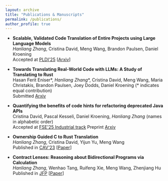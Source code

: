 ```yaml
---
layout: archive
title: "Publications & Manuscripts"
permalink: /publications/
author_profile: true
---
```


* __Scalable, Validated Code Translation of Entire Projects using Large Language Models__\
  _Hanliang Zhang_, Cristina David, Meng Wang, Brandon Paulsen, Daniel Kroening\
  Accepted at [PLDI'25](https://pldi25.sigplan.org/) [[Arxiv](https://arxiv.org/abs/2412.08035)]

* __Towards Translating Real-World Code with LLMs: A Study of Translating to Rust__\
  Hasan Ferit Eniser\*, _Hanliang Zhang_\*, Cristina David, Meng Wang, Maria Christakis, Brandon Paulsen, Joey Dodds, Daniel Kroening (* indicates equal contribution)\
  Submitted [Arxiv](https://arxiv.org/abs/2405.11514)

* __Quantifying the benefits of code hints for refactoring deprecated Java APIs__\
  Cristina David, Pascal Kesseli, Daniel Kroening, _Hanliang Zhang_ (names in alphabetic order)\
  Accepted at [FSE'25 Industrial track](https://conf.researchr.org/track/fse-2025/fse-2025-industry-papers) Preprint [Arxiv](https://arxiv.org/abs/2412.08041)

* __Ownership Guided C to Rust Translation__\
  _Hanliang Zhang_, Cristina David, Yijun Yu, Meng Wang\
  Published in [CAV'23](http://www.i-cav.org/2023/) [[Paper](http://KomaEc.github.io/files/ownership.pdf)]

* __Contract Lenses: Reasoning about Bidirectional Programs via Calculation__\
  _Hanliang Zhang_, Wenhao Tang, Ruifeng Xie, Meng Wang, Zhenjiang Hu\
  Published in [JFP](https://www.cambridge.org/core/journals/journal-of-functional-programming/article/contract-lenses-reasoning-about-bidirectional-programs-via-calculation/43F612938DAA399A9D35193FB6278F56) [[Paper](http://KomaEc.github.io/files/contractlens.pdf)]

<!-- {% if author.googlescholar %}
  You can also find my articles on <u><a href="{{author.googlescholar}}">my Google Scholar profile</a>.</u>
{% endif %}

{% include base_path %}

{% for post in site.publications reversed %}
  {% include archive-single.html %}
{% endfor %} -->
